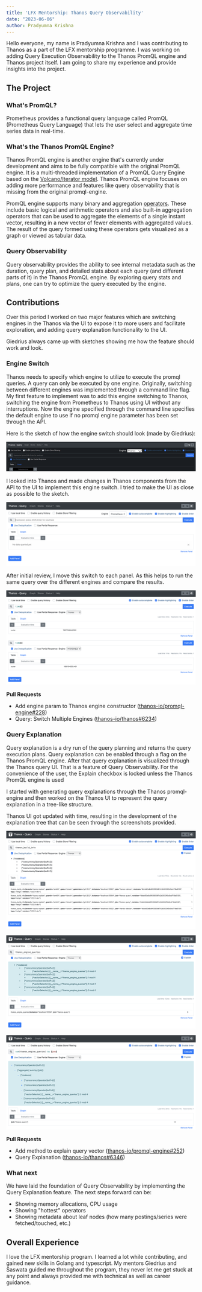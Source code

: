 ```yaml
---
title: 'LFX Mentorship: Thanos Query Observability'
date: "2023-06-06"
author: Pradyumna Krishna
---
```


Hello everyone, my name is  Pradyumna Krishna and I was contributing to Thanos as a part of the LFX mentorship programme. I was working on adding Query Execution Observability to the Thanos PromQL engine and Thanos project itself. I am going to share my experience and provide insights into the project.

## The Project

### What's PromQL?

Prometheus provides a functional query language called PromQL (Prometheus Query Language) that lets the user select and aggregate time series data in real-time.

### What's the Thanos PromQL Engine?
Thanos PromQL engine is another engine that's currently under development and aims to be fully compatible with the original PromQL engine. It is a multi-threaded implementation of a PromQL Query Engine based on the [Volcano/Iterator model](https://paperhub.s3.amazonaws.com/dace52a42c07f7f8348b08dc2b186061.pdf). Thanos PromQL engine focuses on adding more performance and features like query observability that is missing from the original promql-engine.

PromQL engine supports many binary and aggregation [operators](https://prometheus.io/docs/prometheus/latest/querying/operators/). These include basic logical and arithmetic operators and also built-in aggregation operators that can be used to aggregate the elements of a single instant vector, resulting in a new vector of fewer elements with aggregated values.
The result of the query formed using these operators gets visualized as a graph or viewed as tabular data.

### Query Observability
Query observability provides the ability to see internal metadata such as the duration, query plan, and detailed stats about each query (and different parts of it) in the Thanos PromQL engine. By exploring query stats and plans, one can try to optimize the query executed by the engine.

## Contributions

Over this period I worked on two major features which are switching engines in the Thanos via the UI to expose it to more users and facilitate exploration, and adding query explanation functionality to the UI. 

Giedrius always came up with sketches showing me how the feature should work and look.

### Engine Switch

Thanos needs to specify which engine to utilize to execute the promql queries. A query can only be executed by one engine. Originally, switching between different engines was implemented through a command line flag. My first feature to implement was to add this engine switching to Thanos, switching the engine from Prometheus to Thanos using UI without any interruptions. Now the engine specified through the command line specifies the default engine to use if no promql engine parameter has been set through the API.

Here is the sketch of how the engine switch should look (made by Giedrius):

![Giedrius's Sketch](img/giedrius-sketch.png)

I looked into Thanos and made changes in Thanos components from the API to the UI to implement this engine switch. I tried to make the UI as close as possible to the sketch.

![Engine Switch 1](img/engine-1.png)

After initial review, I move this switch to each panel. As this helps to run the same query over the different engines and compare the results.

![Engine Switch 2](img/engine-2.png)

**Pull Requests**
- Add engine param to Thanos engine constructor ([thanos-io/promql-engine#228](https://github.com/thanos-io/promql-engine/pull/228))
- Query: Switch Multiple Engines ([thanos-io/thanos#6234](https://github.com/thanos-io/thanos/pull/6234))

### Query Explanation

Query explanation is a dry run of the query planning and returns the query execution plans. Query explanation can be enabled through a flag on the Thanos PromQL engine. After that query explanation is visualized through the Thanos query UI. That is a feature of Query Observability. For the convenience of the user, the Explain checkbox is locked unless the Thanos PromQL engine is used

I started with generating query explanations through the Thanos promql-engine and then worked on the Thanos UI to represent the query explanation in a tree-like structure.

Thanos UI got updated with time, resulting in the development of the explanation tree that can be seen through the screenshots provided.

![Tree 1](img/tree-1.png)

![Tree 2](img/tree-2.png)

![Tree 3](img/tree-3.png)

**Pull Requests**
- Add method to explain query vector ([thanos-io/promql-engine#252](https://github.com/thanos-io/promql-engine/pull/252))
- Query Explanation ([thanos-io/thanos#6346](https://github.com/thanos-io/thanos/pull/6346))

### What next

We have laid the foundation of Query Observability by implementing the Query Explanation feature. The next steps forward can be:
* Showing memory allocations, CPU usage
* Showing "hottest" operators
* Showing metadata about leaf nodes (how many postings/series were fetched/touched, etc.)

## Overall Experience
I love the LFX mentorship program. I learned a lot while contributing, and gained new skills in Golang and typescript. My mentors Giedrius and Saswata guided me throughout the program, they never let me get stuck at any point and always provided me with technical as well as career guidance.
